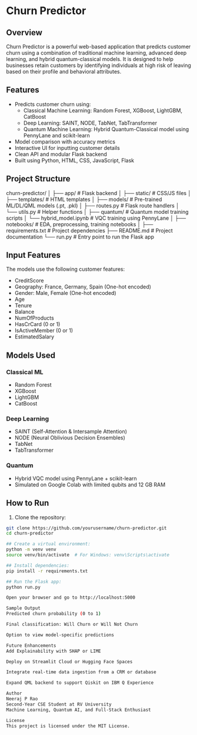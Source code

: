 # Churn Predictor

## Overview

Churn Predictor is a powerful web-based application that predicts customer churn using a combination of traditional machine learning, advanced deep learning, and hybrid quantum-classical models. It is designed to help businesses retain customers by identifying individuals at high risk of leaving based on their profile and behavioral attributes.

## Features

- Predicts customer churn using:
  - Classical Machine Learning: Random Forest, XGBoost, LightGBM, CatBoost
  - Deep Learning: SAINT, NODE, TabNet, TabTransformer
  - Quantum Machine Learning: Hybrid Quantum-Classical model using PennyLane and scikit-learn
- Model comparison with accuracy metrics
- Interactive UI for inputting customer details
- Clean API and modular Flask backend
- Built using Python, HTML, CSS, JavaScript, Flask

## Project Structure
churn-predictor/
│
├── app/ # Flask backend
│ ├── static/ # CSS/JS files
│ ├── templates/ # HTML templates
│ ├── models/ # Pre-trained ML/DL/QML models (.pt, .pkl)
│ ├── routes.py # Flask route handlers
│ └── utils.py # Helper functions
│
├── quantum/ # Quantum model training scripts
│ └── hybrid_model.ipynb # VQC training using PennyLane
│
├── notebooks/ # EDA, preprocessing, training notebooks
│
├── requirements.txt # Project dependencies
├── README.md # Project documentation
└── run.py # Entry point to run the Flask app


## Input Features

The models use the following customer features:

- CreditScore
- Geography: France, Germany, Spain (One-hot encoded)
- Gender: Male, Female (One-hot encoded)
- Age
- Tenure
- Balance
- NumOfProducts
- HasCrCard (0 or 1)
- IsActiveMember (0 or 1)
- EstimatedSalary

## Models Used

### Classical ML

- Random Forest
- XGBoost
- LightGBM
- CatBoost

### Deep Learning

- SAINT (Self-Attention & Intersample Attention)
- NODE (Neural Oblivious Decision Ensembles)
- TabNet
- TabTransformer

### Quantum

- Hybrid VQC model using PennyLane + scikit-learn
- Simulated on Google Colab with limited qubits and 12 GB RAM

## How to Run

1. Clone the repository:

```bash
git clone https://github.com/yourusername/churn-predictor.git
cd churn-predictor

## Create a virtual environment:
python -m venv venv
source venv/bin/activate  # For Windows: venv\Scripts\activate

## Install dependencies:
pip install -r requirements.txt

## Run the Flask app:
python run.py

Open your browser and go to http://localhost:5000

Sample Output
Predicted churn probability (0 to 1)

Final classification: Will Churn or Will Not Churn

Option to view model-specific predictions

Future Enhancements
Add Explainability with SHAP or LIME

Deploy on Streamlit Cloud or Hugging Face Spaces

Integrate real-time data ingestion from a CRM or database

Expand QML backend to support Qiskit on IBM Q Experience

Author
Neeraj P Rao
Second-Year CSE Student at RV University
Machine Learning, Quantum AI, and Full-Stack Enthusiast

License
This project is licensed under the MIT License.


